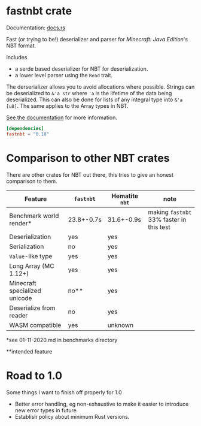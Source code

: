 # fastnbt crate

Documentation: [docs.rs](https://docs.rs/crate/fastnbt)

Fast (or trying to be!) deserializer and parser for *Minecraft: Java Edition*'s NBT format.

Includes

* a serde based deserializer for NBT for deserialization.
* a lower level parser using the `Read` trait.

The derserializer allows you to avoid allocations where possible. Strings can be
deserialized to `&'a str` where `'a` is the lifetime of the data being
deserialized. This can also be done for lists of any integral type into 
`&'a [u8]`. The same applies to the Array types in NBT.

[See the documentation](https://docs.rs/crate/fastnbt) for more information.

```toml
[dependencies]
fastnbt = "0.18"
```

# Comparison to other NBT crates

There are other crates for NBT out there, this tries to give an honest comparison to them.

| Feature | `fastnbt` | Hematite `nbt` | note |
| ------- | --------- | -------------- | ---- |
| Benchmark world render\* | 23.8+-0.7s | 31.6+-0.9s | making `fastnbt` 33% faster in this test |
| Deserialization | yes | yes | |
| Serialization | no | yes | |
| `Value`-like type | yes | yes | |
| Long Array (MC 1.12+) | yes | yes | | 
| Minecraft specialized unicode | no\*\* | yes | |
| Deserialize from reader | no | yes | |
| WASM compatible | yes | unknown | | 


\*see 01-11-2020.md in benchmarks directory

\*\*intended feature

# Road to 1.0

Some things I want to finish off properly for 1.0

* Better error handling, eg non-exhaustive to make it easier to introduce new
  error types in future.
* Establish policy about minimum Rust versions.
